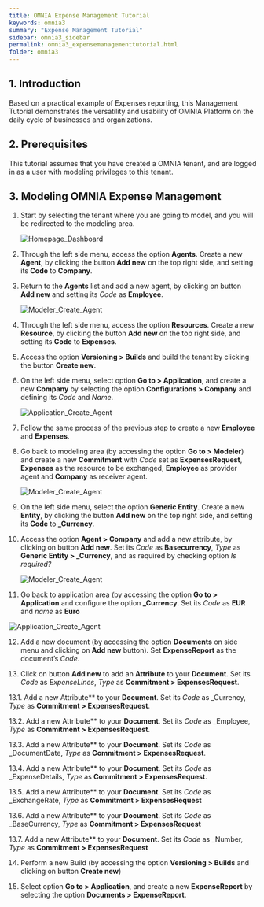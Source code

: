 ```yaml
---
title: OMNIA Expense Management Tutorial
keywords: omnia3
summary: "Expense Management Tutorial"
sidebar: omnia3_sidebar
permalink: omnia3_expensemanagementtutorial.html
folder: omnia3
---
```


## 1. Introduction

Based on a practical example of Expenses reporting, this Management Tutorial demonstrates the versatility and usability of OMNIA Platform on the daily cycle of businesses and organizations.


## 2. Prerequisites

This tutorial assumes that you have created a OMNIA tenant, and are logged in as a user with modeling privileges to this tenant.

## 3. Modeling OMNIA Expense Management

1.  Start by selecting the tenant where you are going to model, and you will be redirected to the modeling area.
    
    ![Homepage_Dashboard](http://funkyimg.com/i/2DVGv.png)
    
2.  Through the left side menu, access the option  **Agents**. Create a new  **Agent**,  by clicking the button  **Add new**  on the top right side, and setting its  **Code**  to  **Company**.
    
   
3.  Return to the  **Agents**  list and add a new agent, by clicking on button  **Add new**  and setting its  _Code_  as  **Employee**.

    ![Modeler_Create_Agent](https://raw.githubusercontent.com/numbersbelieve/omnia3/master/docs/tutorialPics/modelingTutorial/Modeler-Agent-Employee.PNG)
    
4.  Through the left side menu, access the option  **Resources**. Create a new  **Resource**, by clicking the button  **Add new** on the top right side, and setting its  **Code**  to  **Expenses**.
    
5.  Access the option  **Versioning > Builds**  and build the tenant by clicking the button  **Create new**.
    
6.  On the left side menu, select option  **Go to > Application**, and create a new  **Company**  by selecting the option  **Configurations > Company**  and defining its  _Code_  and  _Name_.
    
    ![Application_Create_Agent](https://github.com/numbersbelieve/omnia3/raw/master/docs/tutorialPics/modelingTutorial/Application-Create-Agent.PNG)
    
7.  Follow the same process of the previous step to create a new  **Employee**  and  **Expenses**.
    
8.  Go back to modeling area (by accessing the option  **Go to > Modeler**) and create a new  **Commitment**  with  _Code_  set as  **ExpensesRequest**,  **Expenses**  as the resource to be exchanged,  **Employee**  as provider agent and  **Company**  as receiver agent.
  
    ![Modeler_Create_Agent](https://raw.githubusercontent.com/numbersbelieve/omnia3/master/docs/tutorialPics/modelingTutorial/Modeler-Commitment-ExpenseRequest.PNG)

9. On the left side menu, select the option **Generic Entity**. Create a new **Entity**, by clicking the button  **Add new**  on the top right side, and setting its  **Code**  to  **_Currency**.
 
10. Access the option **Agent > Company** and add a new attribute, by clicking on button **Add new**. Set its _Code_ as **Basecurrency**, _Type_ as **Generic Entity > _Currency**, and as required by checking option _Is required?_

    ![Modeler_Create_Agent](https://raw.githubusercontent.com/numbersbelieve/omnia3/master/docs/tutorialPics/modelingTutorial/Modeler-Company-Basecurrencyattribute.PNG)
 
11.  Go back to application area (by accessing the option **Go to > Application** and configure the option  **_Currency**. Set its *Code* as **EUR** and *name* as **Euro**

   ![Application_Create_Agent](https://raw.githubusercontent.com/numbersbelieve/omnia3/master/docs/tutorialPics/modelingTutorial/Application-Configurations-Currency.PNG)

12. Add a new document (by accessing the option **Documents** on side menu and clicking on **Add new** button). Set **ExpenseReport** as the document’s *Code*.

13. Click on button **Add new** to add an **Attribute** to your **Document**. Set its _Code_ as _ExpenseLines_, _Type_ as **Commitment > ExpensesRequest**.

 13.1. Add a new Attribute** to your **Document**. Set its _Code_ as _Currency, _Type_ as **Commitment > ExpensesRequest**.

 13.2. Add a new Attribute** to your **Document**. Set its _Code_ as _Employee, _Type_ as **Commitment > ExpensesRequest**.

 13.3. Add a new Attribute** to your **Document**. Set its _Code_ as _DocumentDate, _Type_ as **Commitment > ExpensesRequest**.

 13.4. Add a new Attribute** to your **Document**. Set its _Code_ as _ExpenseDetails, _Type_ as **Commitment > ExpensesRequest**.

 13.5. Add a new Attribute** to your **Document**. Set its _Code_ as _ExchangeRate, _Type_ as **Commitment > ExpensesRequest** 

 13.6. Add a new Attribute** to your **Document**. Set its _Code_ as _BaseCurrency, _Type_ as **Commitment > ExpensesRequest**

 13.7. Add a new Attribute** to your **Document**. Set its _Code_ as _Number, _Type_ as **Commitment > ExpensesRequest**

14. Perform a new Build (by accessing the option **Versioning > Builds** and clicking on button **Create new**)

15.  Select option **Go to > Application**, and create a new **ExpenseReport** by selecting the option **Documents > ExpenseReport**.
